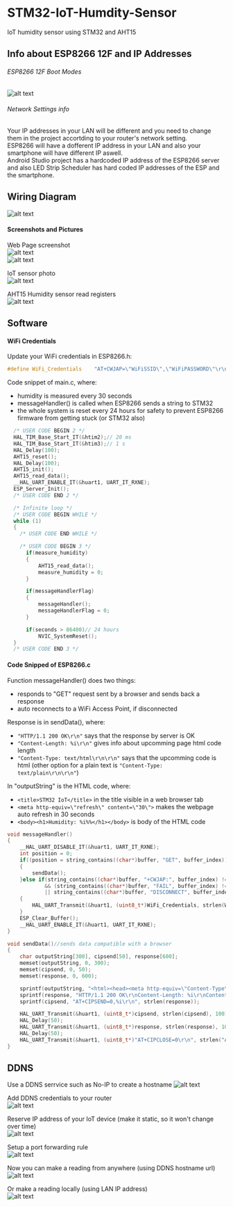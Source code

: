 # STM32-IoT-Humdity-Sensor
 IoT humidity sensor using STM32 and AHT15
  
## Info about ESP8266 12F and IP Addresses  
  
###### ESP8266 12F Boot Modes  
  
![alt text](https://github.com/viktorvano/RGB-LED-Strip/blob/main/screenshots%20and%20files/boot-modes.jpg?raw=true)  
  
###### Network Settings info  
  
Your IP addresses in your LAN will be different and you need to change them in the project accortding to your router's network setting.  
ESP8266 will have a dofferent IP address in your LAN and also your smartphone will have different IP aswell.  
Android Studio project has a hardcoded IP address of the ESP8266 server and also LED Strip Scheduler has hard coded IP addresses of the ESP and the smartphone.  
  
## Wiring Diagram  
  

![alt text](https://github.com/viktorvano/STM32-IoT-Humdity-Sensor/blob/main/documents/schematic.png?raw=true)    
  
  
#### Screenshots and Pictures  
Web Page screenshot  
![alt text](https://github.com/viktorvano/STM32-IoT-Humdity-Sensor/blob/main/documents/web-humidity.png?raw=true)  
![alt text](https://github.com/viktorvano/STM32-IoT-Humdity-Sensor/blob/main/documents/web-humidity2.png?raw=true)  
  
IoT sensor photo  
![alt text](https://github.com/viktorvano/STM32-IoT-Humdity-Sensor/blob/main/documents/photo.jpg?raw=true)  
  
AHT15 Humidity sensor read registers  
![alt text](https://github.com/viktorvano/STM32-IoT-Humdity-Sensor/blob/main/documents/AHT15-translated.png?raw=true)    
  
  
## Software  
  
#### WiFi Credentials  
Update your WiFi credentials in ESP8266.h:  
```C
#define WiFi_Credentials	"AT+CWJAP=\"WiFiSSID\",\"WiFiPASSWORD\"\r\n"
```  
  
Code snippet of main.c, where:
- humidity is measured every 30 seconds
- messageHandler() is called when ESP8266 sends a string to STM32
- the whole system is reset every 24 hours for safety to prevent ESP8266 firmware from getting stuck (or STM32 also)
```C
  /* USER CODE BEGIN 2 */
  HAL_TIM_Base_Start_IT(&htim2);// 20 ms
  HAL_TIM_Base_Start_IT(&htim3);// 1 s
  HAL_Delay(100);
  AHT15_reset();
  HAL_Delay(100);
  AHT15_init();
  AHT15_read_data();
  __HAL_UART_ENABLE_IT(&huart1, UART_IT_RXNE);
  ESP_Server_Init();
  /* USER CODE END 2 */

  /* Infinite loop */
  /* USER CODE BEGIN WHILE */
  while (1)
  {
    /* USER CODE END WHILE */

    /* USER CODE BEGIN 3 */
	  if(measure_humidity)
	  {
		  AHT15_read_data();
		  measure_humidity = 0;
	  }

	  if(messageHandlerFlag)
	  {
		  messageHandler();
		  messageHandlerFlag = 0;
	  }

	  if(seconds > 86400)// 24 hours
		  NVIC_SystemReset();
  }
  /* USER CODE END 3 */
```  
  
  
#### Code Snipped of ESP8266.c  
Function messageHandler() does two things:
- responds to "GET" request sent by a browser and sends back a response  
- auto reconnects to a WiFi Access Point, if disconnected  
  
Response is in sendData(), where:  
- ```"HTTP/1.1 200 OK\r\n"``` says that the response by server is OK  
- ```"Content-Length: %i\r\n"``` gives info about upcomming page html code length  
- ```"Content-Type: text/html\r\n\r\n"``` says that the upcomming code is html (other option for a plain text is ```"Content-Type: text/plain\r\n\r\n"```)  
  
In "outputString" is the HTML code, where:  
- ```<title>STM32 IoT</title>``` in the title visible in a web browser tab  
- ```<meta http-equiv=\"refresh\" content=\"30\">``` makes the webpage auto refresh in 30 seconds  
- ```<body><h1>Humidity: %i%%</h1></body>``` is body of the HTML code
```C
void messageHandler()
{
	__HAL_UART_DISABLE_IT(&huart1, UART_IT_RXNE);
	int position = 0;
	if((position = string_contains((char*)buffer, "GET", buffer_index)) != -1)
	{
		sendData();
	}else if(string_contains((char*)buffer, "+CWJAP:", buffer_index) != -1
			&& (string_contains((char*)buffer, "FAIL", buffer_index) != -1
			|| string_contains((char*)buffer, "DISCONNECT", buffer_index) != -1))
	{
		HAL_UART_Transmit(&huart1, (uint8_t*)WiFi_Credentials, strlen(WiFi_Credentials), 100);
	}
	ESP_Clear_Buffer();
	__HAL_UART_ENABLE_IT(&huart1, UART_IT_RXNE);
}

void sendData()//sends data compatible with a browser
{
	char outputString[300], cipsend[50], response[600];
	memset(outputString, 0, 300);
	memset(cipsend, 0, 50);
	memset(response, 0, 600);

	sprintf(outputString, "<html><head><meta http-equiv=\"Content-Type\" content=\"text/html; charset=UTF-8\"><title>STM32 IoT</title><meta http-equiv=\"refresh\" content=\"30\"></head><body><h1>Humidity: %i%%</h1></body></html>", (int)AHT15_relative_humidity);
	sprintf(response, "HTTP/1.1 200 OK\r\nContent-Length: %i\r\nContent-Type: text/html\r\n\r\n%s", strlen(outputString), outputString);
	sprintf(cipsend, "AT+CIPSEND=0,%i\r\n", strlen(response));

	HAL_UART_Transmit(&huart1, (uint8_t*)cipsend, strlen(cipsend), 100);
	HAL_Delay(50);
	HAL_UART_Transmit(&huart1, (uint8_t*)response, strlen(response), 100);
	HAL_Delay(50);
	HAL_UART_Transmit(&huart1, (uint8_t*)"AT+CIPCLOSE=0\r\n", strlen("AT+CIPCLOSE=0\r\n"), 100);
}
```  
## DDNS  
  
Use a DDNS serrvice such as No-IP to create a hostname
![alt text](https://github.com/viktorvano/STM32-IoT-Humdity-Sensor/blob/main/documents/noip.png?raw=true)   
  
Add DDNS credentials to your router  
![alt text](https://github.com/viktorvano/STM32-IoT-Humdity-Sensor/blob/main/documents/DDNS.png?raw=true)   
  
Reserve IP address of your IoT device (make it static, so it won't change over time)  
![alt text](https://github.com/viktorvano/STM32-IoT-Humdity-Sensor/blob/main/documents/static-device-IP.png?raw=true)   
  
Setup a port forwarding rule  
![alt text](https://github.com/viktorvano/STM32-IoT-Humdity-Sensor/blob/main/documents/port-forwarding.png?raw=true)   
  
Now you can make a reading from anywhere (using DDNS hostname url)  
![alt text](https://github.com/viktorvano/STM32-IoT-Humdity-Sensor/blob/main/documents/web-humidity.png?raw=true)   
  
Or make a reading locally (using LAN IP address)  
![alt text](https://github.com/viktorvano/STM32-IoT-Humdity-Sensor/blob/main/documents/web-humidity2.png?raw=true)   
  

